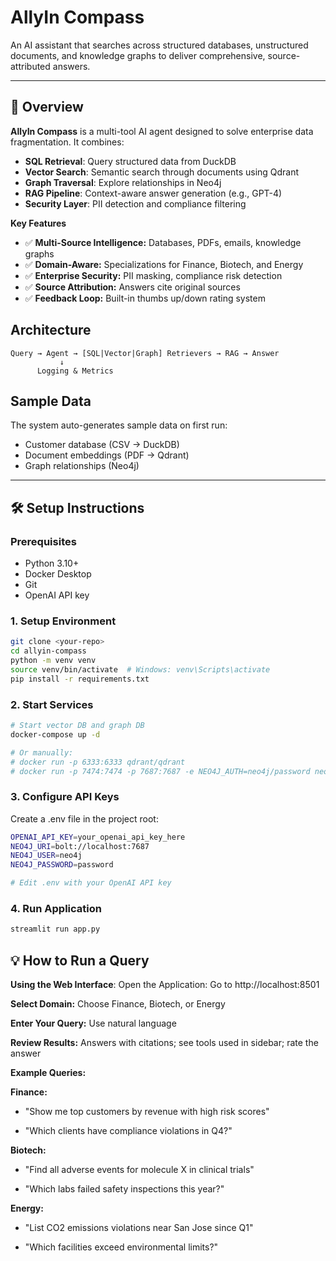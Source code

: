 # AllyIn Compass

An AI assistant that searches across structured databases, unstructured documents, and knowledge graphs to deliver comprehensive, source-attributed answers.

---

## 🚀 Overview

**AllyIn Compass** is a multi-tool AI agent designed to solve enterprise data fragmentation. It combines:

- **SQL Retrieval**: Query structured data from DuckDB
- **Vector Search**: Semantic search through documents using Qdrant
- **Graph Traversal**: Explore relationships in Neo4j
- **RAG Pipeline**: Context-aware answer generation (e.g., GPT-4)
- **Security Layer**: PII detection and compliance filtering

**Key Features**
- ✅ **Multi-Source Intelligence:** Databases, PDFs, emails, knowledge graphs
- ✅ **Domain-Aware:** Specializations for Finance, Biotech, and Energy
- ✅ **Enterprise Security:** PII masking, compliance risk detection
- ✅ **Source Attribution:** Answers cite original sources
- ✅ **Feedback Loop:** Built-in thumbs up/down rating system

## Architecture

```
Query → Agent → [SQL|Vector|Graph] Retrievers → RAG → Answer
           ↓
      Logging & Metrics
```

## Sample Data

The system auto-generates sample data on first run:
- Customer database (CSV → DuckDB)
- Document embeddings (PDF → Qdrant)
- Graph relationships (Neo4j)
---

## 🛠️ Setup Instructions

### Prerequisites

- Python 3.10+
- Docker Desktop
- Git
- OpenAI API key

### 1. Setup Environment
```bash
git clone <your-repo>
cd allyin-compass
python -m venv venv
source venv/bin/activate  # Windows: venv\Scripts\activate
pip install -r requirements.txt
```

### 2. Start Services
```bash
# Start vector DB and graph DB
docker-compose up -d

# Or manually:
# docker run -p 6333:6333 qdrant/qdrant
# docker run -p 7474:7474 -p 7687:7687 -e NEO4J_AUTH=neo4j/password neo4j
```

### 3. Configure API Keys
Create a .env file in the project root:

```bash
OPENAI_API_KEY=your_openai_api_key_here
NEO4J_URI=bolt://localhost:7687
NEO4J_USER=neo4j
NEO4J_PASSWORD=password

# Edit .env with your OpenAI API key
```

### 4. Run Application
```bash
streamlit run app.py
```

## 💡 How to Run a Query

**Using the Web Interface**: Open the Application: Go to http://localhost:8501

**Select Domain:** Choose Finance, Biotech, or Energy

**Enter Your Query:** Use natural language

**Review Results:** Answers with citations; see tools used in sidebar; rate the answer

**Example Queries:**

**Finance:**

- "Show me top customers by revenue with high risk scores"

- "Which clients have compliance violations in Q4?"

**Biotech:**

- "Find all adverse events for molecule X in clinical trials"

- "Which labs failed safety inspections this year?"

**Energy:**

- "List CO2 emissions violations near San Jose since Q1"

- "Which facilities exceed environmental limits?"
